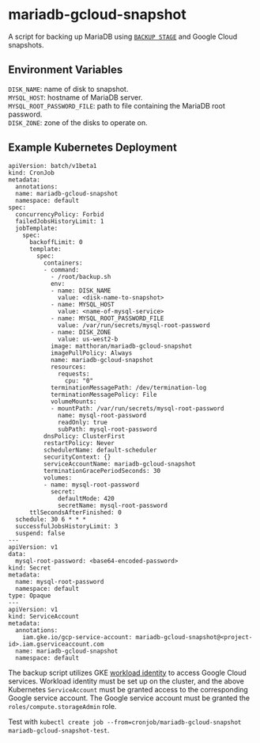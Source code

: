 mariadb-gcloud-snapshot
=======================

A script for backing up MariaDB using [`BACKUP STAGE`](https://mariadb.com/kb/en/backup-stage/) and Google Cloud snapshots.

Environment Variables
---------------------

`DISK_NAME`: name of disk to snapshot.\
`MYSQL_HOST`: hostname of MariaDB server.\
`MYSQL_ROOT_PASSWORD_FILE`: path to file containing the MariaDB root password.\
`DISK_ZONE`: zone of the disks to operate on.

Example Kubernetes Deployment
-----------------------------

```
apiVersion: batch/v1beta1
kind: CronJob
metadata:
  annotations:
  name: mariadb-gcloud-snapshot
  namespace: default
spec:
  concurrencyPolicy: Forbid
  failedJobsHistoryLimit: 1
  jobTemplate:
    spec:
      backoffLimit: 0
      template:
        spec:
          containers:
          - command:
            - /root/backup.sh
            env:
            - name: DISK_NAME
              value: <disk-name-to-snapshot>
            - name: MYSQL_HOST
              value: <name-of-mysql-service>
            - name: MYSQL_ROOT_PASSWORD_FILE
              value: /var/run/secrets/mysql-root-password
            - name: DISK_ZONE
              value: us-west2-b
            image: matthoran/mariadb-gcloud-snapshot
            imagePullPolicy: Always
            name: mariadb-gcloud-snapshot
            resources:
              requests:
                cpu: "0"
            terminationMessagePath: /dev/termination-log
            terminationMessagePolicy: File
            volumeMounts:
            - mountPath: /var/run/secrets/mysql-root-password
              name: mysql-root-password
              readOnly: true
              subPath: mysql-root-password
          dnsPolicy: ClusterFirst
          restartPolicy: Never
          schedulerName: default-scheduler
          securityContext: {}
          serviceAccountName: mariadb-gcloud-snapshot
          terminationGracePeriodSeconds: 30
          volumes:
          - name: mysql-root-password
            secret:
              defaultMode: 420
              secretName: mysql-root-password
      ttlSecondsAfterFinished: 0
  schedule: 30 6 * * *
  successfulJobsHistoryLimit: 3
  suspend: false
---
apiVersion: v1
data:
  mysql-root-password: <base64-encoded-password>
kind: Secret
metadata:
  name: mysql-root-password
  namespace: default
type: Opaque
---
apiVersion: v1
kind: ServiceAccount
metadata:
  annotations:
    iam.gke.io/gcp-service-account: mariadb-gcloud-snapshot@<project-id>.iam.gserviceaccount.com
  name: mariadb-gcloud-snapshot
  namespace: default
```

The backup script utilizes GKE [workload identity](https://cloud.google.com/kubernetes-engine/docs/how-to/workload-identity) to access Google Cloud services. Workload identity must be set up on the cluster, and the above Kubernetes `ServiceAccount` must be granted access to the corresponding Google service account. The Google service account must be granted the `roles/compute.storageAdmin` role. 

Test with `kubectl create job --from=cronjob/mariadb-gcloud-snapshot mariadb-gcloud-snapshot-test`.

